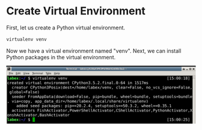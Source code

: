 # Create Virtual Environment

First, let us create a Python virtual environment.

```bash
virtualenv venv
```

Now we have a virtual environment named "venv". Next, we can install Python packages in the virtual environment.

![1-1](assets/lab-python-virtual-env-1-1.png)
